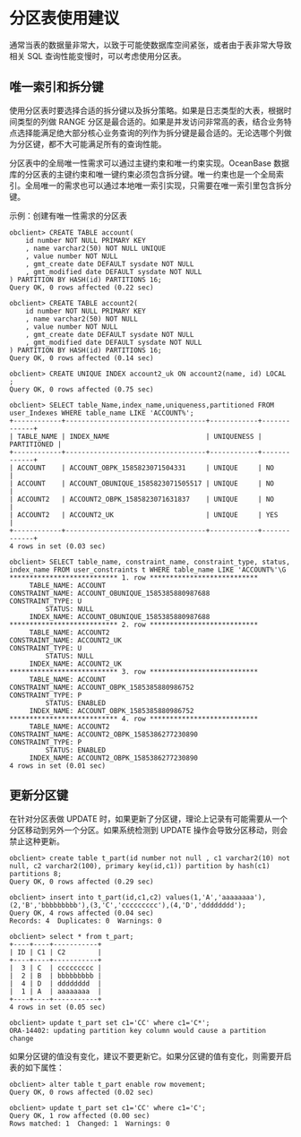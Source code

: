 分区表使用建议 
============================



通常当表的数据量非常大，以致于可能使数据库空间紧张，或者由于表非常大导致相关 SQL 查询性能变慢时，可以考虑使用分区表。

唯一索引和拆分键 
-----------------

使用分区表时要选择合适的拆分键以及拆分策略。如果是日志类型的大表，根据时间类型的列做 RANGE 分区是最合适的。如果是并发访问非常高的表，结合业务特点选择能满足绝大部分核心业务查询的列作为拆分键是最合适的。无论选哪个列做为分区键，都不大可能满足所有的查询性能。

分区表中的全局唯一性需求可以通过主键约束和唯一约束实现。OceanBase 数据库的分区表的主键约束和唯一键约束必须包含拆分键。唯一约束也是一个全局索引。全局唯一的需求也可以通过本地唯一索引实现，只需要在唯一索引里包含拆分键。

示例：创建有唯一性需求的分区表

    obclient> CREATE TABLE account(
        id number NOT NULL PRIMARY KEY
        , name varchar2(50) NOT NULL UNIQUE 
        , value number NOT NULL
        , gmt_create date DEFAULT sysdate NOT NULL 
        , gmt_modified date DEFAULT sysdate NOT NULL  
    ) PARTITION BY HASH(id) PARTITIONS 16;
    Query OK, 0 rows affected (0.22 sec)
    
    obclient> CREATE TABLE account2(
        id number NOT NULL PRIMARY KEY
        , name varchar2(50) NOT NULL  
        , value number NOT NULL
        , gmt_create date DEFAULT sysdate NOT NULL 
        , gmt_modified date DEFAULT sysdate NOT NULL  
    ) PARTITION BY HASH(id) PARTITIONS 16;
    Query OK, 0 rows affected (0.14 sec)
    
    obclient> CREATE UNIQUE INDEX account2_uk ON account2(name, id) LOCAL ;
    Query OK, 0 rows affected (0.75 sec)
    
    obclient> SELECT table_Name,index_name,uniqueness,partitioned FROM user_Indexes WHERE table_name LIKE 'ACCOUNT%';
    +------------+-----------------------------------+------------+-------------+
    | TABLE_NAME | INDEX_NAME                        | UNIQUENESS | PARTITIONED |
    +------------+-----------------------------------+------------+-------------+
    | ACCOUNT    | ACCOUNT_OBPK_1585823071504331     | UNIQUE     | NO          |
    | ACCOUNT    | ACCOUNT_OBUNIQUE_1585823071505517 | UNIQUE     | NO          |
    | ACCOUNT2   | ACCOUNT2_OBPK_1585823071631837    | UNIQUE     | NO          |
    | ACCOUNT2   | ACCOUNT2_UK                       | UNIQUE     | YES         |
    +------------+-----------------------------------+------------+-------------+
    4 rows in set (0.03 sec)
    
    obclient> SELECT table_name, constraint_name, constraint_type, status, index_name FROM user_constraints t WHERE table_name LIKE 'ACCOUNT%'\G
    *************************** 1. row ***************************
         TABLE_NAME: ACCOUNT
    CONSTRAINT_NAME: ACCOUNT_OBUNIQUE_1585385880987688
    CONSTRAINT_TYPE: U
             STATUS: NULL
         INDEX_NAME: ACCOUNT_OBUNIQUE_1585385880987688
    *************************** 2. row ***************************
         TABLE_NAME: ACCOUNT2
    CONSTRAINT_NAME: ACCOUNT2_UK
    CONSTRAINT_TYPE: U
             STATUS: NULL
         INDEX_NAME: ACCOUNT2_UK
    *************************** 3. row ***************************
         TABLE_NAME: ACCOUNT
    CONSTRAINT_NAME: ACCOUNT_OBPK_1585385880986752
    CONSTRAINT_TYPE: P
             STATUS: ENABLED
         INDEX_NAME: ACCOUNT_OBPK_1585385880986752
    *************************** 4. row ***************************
         TABLE_NAME: ACCOUNT2
    CONSTRAINT_NAME: ACCOUNT2_OBPK_1585386277230890
    CONSTRAINT_TYPE: P
             STATUS: ENABLED
         INDEX_NAME: ACCOUNT2_OBPK_1585386277230890
    4 rows in set (0.01 sec)



更新分区键 
--------------

在针对分区表做 UPDATE 时，如果更新了分区键，理论上记录有可能需要从一个分区移动到另外一个分区。如果系统检测到 UPDATE 操作会导致分区移动，则会禁止这种更新。

    obclient> create table t_part(id number not null , c1 varchar2(10) not null, c2 varchar2(100), primary key(id,c1)) partition by hash(c1) partitions 8;
    Query OK, 0 rows affected (0.29 sec)
    
    obclient> insert into t_part(id,c1,c2) values(1,'A','aaaaaaaa'),(2,'B','bbbbbbbbb'),(3,'C','ccccccccc'),(4,'D','dddddddd');
    Query OK, 4 rows affected (0.04 sec)
    Records: 4  Duplicates: 0  Warnings: 0
    
    obclient> select * from t_part;
    +----+----+-----------+
    | ID | C1 | C2        |
    +----+----+-----------+
    |  3 | C  | ccccccccc |
    |  2 | B  | bbbbbbbbb |
    |  4 | D  | dddddddd  |
    |  1 | A  | aaaaaaaa  |
    +----+----+-----------+
    4 rows in set (0.05 sec)
    
    obclient> update t_part set c1='CC' where c1='C*';
    ORA-14402: updating partition key column would cause a partition change



如果分区键的值没有变化，建议不要更新它。如果分区键的值有变化，则需要开启表的如下属性：

    obclient> alter table t_part enable row movement;
    Query OK, 0 rows affected (0.02 sec)
    
    obclient> update t_part set c1='CC' where c1='C';
    Query OK, 1 row affected (0.00 sec)
    Rows matched: 1  Changed: 1  Warnings: 0


